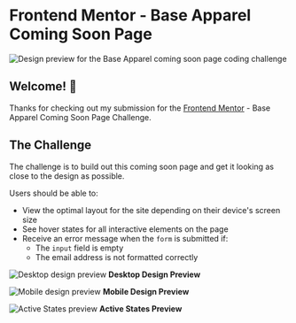 # Frontend Mentor - Base Apparel Coming Soon Page

![Design preview for the Base Apparel coming soon page coding challenge](https://github.com/eefborromeo/base-apparel/design/desktop-preview.jpg)

## Welcome! 👋

Thanks for checking out my submission for the [Frontend Mentor](https://www.frontendmentor.io) - Base Apparel Coming Soon Page Challenge.

## The Challenge

The challenge is to build out this coming soon page and get it looking as close to the design as possible.

Users should be able to:

- View the optimal layout for the site depending on their device's screen size
- See hover states for all interactive elements on the page
- Receive an error message when the `form` is submitted if:
  - The `input` field is empty
  - The email address is not formatted correctly

![Desktop design preview](https://github.com/eefborromeo/base-apparel/design/desktop-design.jpg)
**Desktop Design Preview**

![Mobile design preview](https://github.com/eefborromeo/base-apparel/design/mobile-design.jpg)
**Mobile Design Preview**

![Active States preview](https://github.com/eefborromeo/base-apparel/design/desktop-design.jpg)
**Active States Preview**